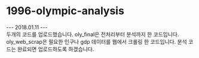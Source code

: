 # 1996-olympic-analysis

--- 2018.01.11 --- <br/>
두개의 코드를 업로드했습니다.
oly_final은 전처리부터 분석까지 한 코드입니다.
oly_web_scrap은 필요한 인구나 gdp 데이터를 웹에서 크롤링 한 코드입니다.
분석 코드는 완료되면 업로드하도록 하겠습니다.
